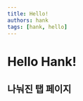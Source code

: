 ```yaml
---
title: Hello!
authors: hank
tags: [hank, hello]
---
```

<!-- 

slug : URL 경로를 명시
title : 제목을 명시
authors : 작성자 속성
 - name : 작성자 명
   title : 작성자 설명
   url : name 을 눌렀을 때 전환할 링크
   image_url : 작성자 콘
tag : 이 글의 tag 분류

-->

# Hello Hank!

## 나눠진 탭 페이지